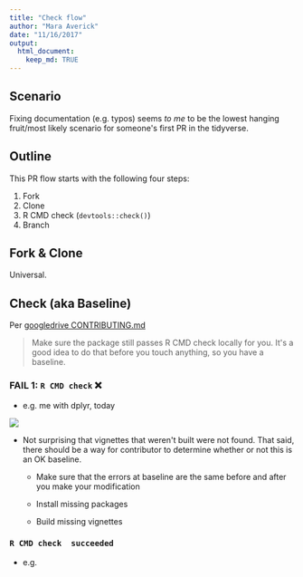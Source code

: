 ```yaml
---
title: "Check flow"
author: "Mara Averick"
date: "11/16/2017"
output: 
  html_document:
    keep_md: TRUE
---
```




## Scenario

Fixing documentation (e.g. typos) seems _to me_ to be the lowest hanging 
fruit/most likely scenario for someone's first PR in the tidyverse.

## Outline

This PR flow starts with the following four steps:

 1.  Fork
 2.  Clone
 3.  R CMD check (`devtools::check()`)
 4.  Branch
 
## Fork & Clone

Universal.

## Check (aka Baseline)

Per [googledrive CONTRIBUTING.md](https://github.com/tidyverse/googledrive/blob/master/CONTRIBUTING.md)

> Make sure the package still passes R CMD check locally for you. 
> It's a good idea to do that before you touch anything, so you have a baseline.

### FAIL 1: `R CMD check` ❌

 * e.g. me with dplyr, today
 
 ![](/Users/maraaverick/pullreq/img/dplyr_cmd_check.png)
 
 * Not surprising that vignettes that weren't built were not found. That said, 
   there should be a way for contributor to determine whether or not this is an
   OK baseline.
   
     + Make sure that the errors at baseline are the same before and after you 
       make your modification
    
     + Install missing packages
     
     + Build missing vignettes

### `R CMD check  succeeded`

  * e.g. 
